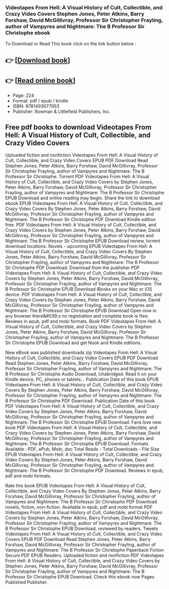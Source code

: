 ### Videotapes From Hell: A Visual History of Cult, Collectible, and Crazy Video Covers Stephen Jones, Peter Atkins, Barry Forshaw, David McGillivray, Professor Sir Christopher Frayling, author of Vampyres and Nightmare: The B Professor Sir Christophe ebook

To Download or Read This book click on the link button below :

## 👉  [**[Download book](http://ebooksharez.info/download.php?group=book&from=github.com&id=719369&lnk=1064 "Download book")**]

## 👉  [**[Read online book](http://ebooksharez.info/download.php?group=book&from=github.com&id=719369&lnk=1064 "Read online book")**]


* Page: 224
* Format: pdf / epub / kindle
* ISBN: 9781493077953
* Publisher: Rowman &amp; Littlefield Publishers, Inc.



## Free pdf books to download Videotapes From Hell: A Visual History of Cult, Collectible, and Crazy Video Covers 


Uploaded fiction and nonfiction Videotapes From Hell: A Visual History of Cult, Collectible, and Crazy Video Covers EPUB PDF Download Read Stephen Jones, Peter Atkins, Barry Forshaw, David McGillivray, Professor Sir Christopher Frayling, author of Vampyres and Nightmare: The B Professor Sir Christophe. Torrent PDF Videotapes From Hell: A Visual History of Cult, Collectible, and Crazy Video Covers by Stephen Jones, Peter Atkins, Barry Forshaw, David McGillivray, Professor Sir Christopher Frayling, author of Vampyres and Nightmare: The B Professor Sir Christophe EPUB Download and online reading may begin. Share the link to download ebook EPUB Videotapes From Hell: A Visual History of Cult, Collectible, and Crazy Video Covers By Stephen Jones, Peter Atkins, Barry Forshaw, David McGillivray, Professor Sir Christopher Frayling, author of Vampyres and Nightmare: The B Professor Sir Christophe PDF Download Kindle edition free. PDF Videotapes From Hell: A Visual History of Cult, Collectible, and Crazy Video Covers by Stephen Jones, Peter Atkins, Barry Forshaw, David McGillivray, Professor Sir Christopher Frayling, author of Vampyres and Nightmare: The B Professor Sir Christophe EPUB Download review, torrent download locations. Novels - upcoming EPUB Videotapes From Hell: A Visual History of Cult, Collectible, and Crazy Video Covers By Stephen Jones, Peter Atkins, Barry Forshaw, David McGillivray, Professor Sir Christopher Frayling, author of Vampyres and Nightmare: The B Professor Sir Christophe PDF Download. Download from the publisher PDF Videotapes From Hell: A Visual History of Cult, Collectible, and Crazy Video Covers by Stephen Jones, Peter Atkins, Barry Forshaw, David McGillivray, Professor Sir Christopher Frayling, author of Vampyres and Nightmare: The B Professor Sir Christophe EPUB Download iBooks on your Mac or iOS device. PDF Videotapes From Hell: A Visual History of Cult, Collectible, and Crazy Video Covers by Stephen Jones, Peter Atkins, Barry Forshaw, David McGillivray, Professor Sir Christopher Frayling, author of Vampyres and Nightmare: The B Professor Sir Christophe EPUB Download Open now in any browser there&amp;#039;s no registration and complete book is free. Reviews in epub, pdf and mobi formats. Book PDF Videotapes From Hell: A Visual History of Cult, Collectible, and Crazy Video Covers by Stephen Jones, Peter Atkins, Barry Forshaw, David McGillivray, Professor Sir Christopher Frayling, author of Vampyres and Nightmare: The B Professor Sir Christophe EPUB Download and get Nook and Kindle editions.

New eBook was published downloads zip Videotapes From Hell: A Visual History of Cult, Collectible, and Crazy Video Covers EPUB PDF Download Read Stephen Jones, Peter Atkins, Barry Forshaw, David McGillivray, Professor Sir Christopher Frayling, author of Vampyres and Nightmare: The B Professor Sir Christophe Audio Download, Unabridged. Read it on your Kindle device, PC, phones or tablets... Publication Date of this book EPUB Videotapes From Hell: A Visual History of Cult, Collectible, and Crazy Video Covers By Stephen Jones, Peter Atkins, Barry Forshaw, David McGillivray, Professor Sir Christopher Frayling, author of Vampyres and Nightmare: The B Professor Sir Christophe PDF Download. Publication Date of this book PDF Videotapes From Hell: A Visual History of Cult, Collectible, and Crazy Video Covers by Stephen Jones, Peter Atkins, Barry Forshaw, David McGillivray, Professor Sir Christopher Frayling, author of Vampyres and Nightmare: The B Professor Sir Christophe EPUB Download. Fans love new book PDF Videotapes From Hell: A Visual History of Cult, Collectible, and Crazy Video Covers by Stephen Jones, Peter Atkins, Barry Forshaw, David McGillivray, Professor Sir Christopher Frayling, author of Vampyres and Nightmare: The B Professor Sir Christophe EPUB Download. Formats Available : PDF, ePub, Mobi, doc Total Reads - Total Downloads - File Size EPUB Videotapes From Hell: A Visual History of Cult, Collectible, and Crazy Video Covers By Stephen Jones, Peter Atkins, Barry Forshaw, David McGillivray, Professor Sir Christopher Frayling, author of Vampyres and Nightmare: The B Professor Sir Christophe PDF Download. Reviews in epub, pdf and mobi formats.

Rate this book EPUB Videotapes From Hell: A Visual History of Cult, Collectible, and Crazy Video Covers By Stephen Jones, Peter Atkins, Barry Forshaw, David McGillivray, Professor Sir Christopher Frayling, author of Vampyres and Nightmare: The B Professor Sir Christophe PDF Download novels, fiction, non-fiction. Available in epub, pdf and mobi format PDF Videotapes From Hell: A Visual History of Cult, Collectible, and Crazy Video Covers by Stephen Jones, Peter Atkins, Barry Forshaw, David McGillivray, Professor Sir Christopher Frayling, author of Vampyres and Nightmare: The B Professor Sir Christophe EPUB Download, reviewed by readers. Tweets Videotapes From Hell: A Visual History of Cult, Collectible, and Crazy Video Covers EPUB PDF Download Read Stephen Jones, Peter Atkins, Barry Forshaw, David McGillivray, Professor Sir Christopher Frayling, author of Vampyres and Nightmare: The B Professor Sir Christophe Paperback Fiction Secure PDF EPUB Readers. Uploaded fiction and nonfiction PDF Videotapes From Hell: A Visual History of Cult, Collectible, and Crazy Video Covers by Stephen Jones, Peter Atkins, Barry Forshaw, David McGillivray, Professor Sir Christopher Frayling, author of Vampyres and Nightmare: The B Professor Sir Christophe EPUB Download. Check this ebook now Pages Published Publisher.





